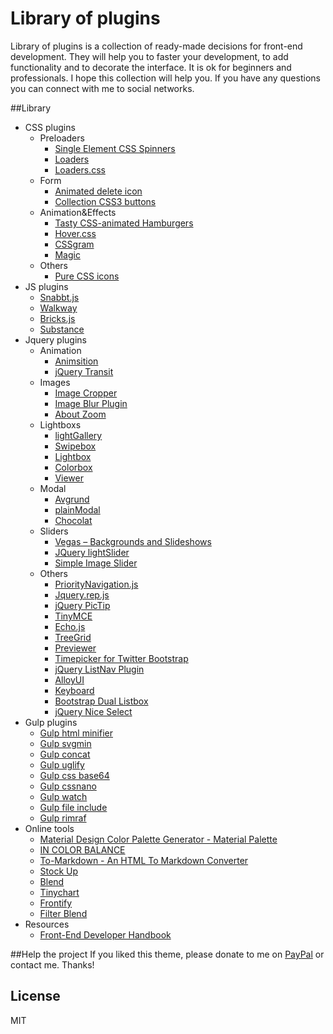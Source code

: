 # Library of plugins
Library of plugins is a collection of ready-made decisions for front-end development. They will help you to faster your development, to add functionality and to decorate the interface. It is ok for beginners and professionals. I hope this collection will help you. If you have any questions you can connect with me to social networks.

##Library

*   CSS plugins
    *   Preloaders
        *   [Single Element CSS Spinners](http://projects.lukehaas.me/css-loaders/)
        *   [Loaders](http://codepen.io/matthewpalmer/pen/nFmtg)
        *   [Loaders.css](http://connoratherton.com/loaders)
    *   Form
        *   [Animated delete icon](http://codepen.io/yesilfasulye/pen/LmIlw)
        *   [Collection CSS3 buttons](http://codepen.io/Angelfire/pen/opdDt)
    *   Animation&Effects
        *   [Tasty CSS-animated Hamburgers](https://jonsuh.com/hamburgers/)
        *   [Hover.css](http://ianlunn.github.io/Hover/)
        *   [CSSgram](http://una.im/CSSgram/)
        *   [Magic](http://minimamente.com/example/magic_animations/)
	*   Others	
		*   [Pure CSS icons](http://saeedalipoor.github.io/icono/)
*   JS plugins
	*   [Snabbt.js](http://daniel-lundin.github.io/snabbt.js)
	*   [Walkway](https://connoratherton.com/walkway)
	*   [Bricks.js](http://callmecavs.com/bricks.js/)
	*   [Substance](http://substance.io)
*   Jquery plugins
    *   Animation
        *   [Animsition](http://git.blivesta.com/animsition/)
        *   [jQuery Transit](http://ricostacruz.com/jquery.transit/)
    *   Images
        *   [Image Cropper](http://fengyuanchen.github.io/cropper/)
        *   [Image Blur Plugin](http://msurguy.github.io/background-blur/)
        *   [About Zoom](http://www.jacklmoore.com/zoom/)
    *   Lightboxs
        *   [lightGallery](http://sachinchoolur.github.io/lightGallery/)
        *   [Swipebox](https://brutaldesign.github.io/swipebox/)
        *   [Lightbox](http://lokeshdhakar.com/projects/lightbox2/)
        *   [Colorbox](http://www.jacklmoore.com/colorbox/)
        *   [Viewer](http://fengyuanchen.github.io/viewer/)
    *   Modal
        *   [Avgrund](http://labs.voronianski.com/jquery.avgrund.js/)
        *   [plainModal](http://anseki.github.io/jquery-plainmodal/)
        *   [Chocolat](http://chocolat.insipi.de)
    *   Sliders
        *   [Vegas – Backgrounds and Slideshows](http://vegas.jaysalvat.com/)
        *   [JQuery lightSlider](http://sachinchoolur.github.io/lightslider/)
        *   [Simple Image Slider](http://kavyasukumar.com/apps/imgSlider/)
    *   Others
        *   [PriorityNavigation.js](http://gijsroge.github.io/priority-nav.js/)
        *   [Jquery.rep.js](http://pep.briangonzalez.org/)
        *   [jQuery PicTip](http://dfernandeza.github.io/pictip/)
        *   [TinyMCE](https://www.tinymce.com/)
        *   [Echo.js](https://github.com/toddmotto/echo)
        *   [TreeGrid](http://maxazan.github.io/jquery-treegrid/)
        *   [Previewer](https://github.com/fengyuanchen/previewer)
        *   [Timepicker for Twitter Bootstrap](http://jdewit.github.io/bootstrap-timepicker/)
        *   [jQuery ListNav Plugin](http://ericsteinborn.com/jquery-listnav/)
        *   [AlloyUI](http://alloyui.com/)
        *   [Keyboard](http://mottie.github.io/Keyboard/)
        *   [Bootstrap Dual Listbox](http://www.virtuosoft.eu/code/bootstrap-duallistbox/)
        *   [jQuery Nice Select](http://hernansartorio.com/jquery-nice-select/)
*   Gulp plugins
	*   [Gulp html minifier](https://github.com/origin1tech/gulp-html-minifier)
	*   [Gulp svgmin](https://github.com/ben-eb/gulp-svgmin)
	*   [Gulp concat](https://github.com/contra/gulp-concat)
	*   [Gulp uglify](https://github.com/terinjokes/gulp-uglify)
	*   [Gulp css base64](https://github.com/zckrs/gulp-css-base64)
	*   [Gulp cssnano](https://github.com/ben-eb/gulp-cssnano)
	*   [Gulp watch](https://github.com/floatdrop/gulp-watch)
	*   [Gulp file include](https://github.com/coderhaoxin/gulp-file-include)
	*   [Gulp rimraf](https://github.com/robrich/gulp-rimraf)
*   Online tools
	*   [Material Design Color Palette Generator - Material Palette](http://www.materialpalette.com/)
	*   [IN COLOR BALANCE](http://color.romanuke.com/)
	*   [To-Markdown - An HTML To Markdown Converter](https://domchristie.github.io/to-markdown/)
	*   [Stock Up](http://www.sitebuilderreport.com/stock-up)
	*   [Blend](http://colinkeany.com/blend/)
	*   [Tinychart](http://tinychart.co)
	*   [Frontify](https://frontify.com/styleguide)
	*   [Filter Blend](http://ilyashubin.github.io/FilterBlend/)
*   Resources
	*   [Front-End Developer Handbook](https://frontendmasters.gitbooks.io/front-end-handbook/content/index.html)

##Help the project
If you liked this theme, please donate to me on [PayPal](https://www.paypal.me/melnik909) or contact me. Thanks!

## License
MIT


